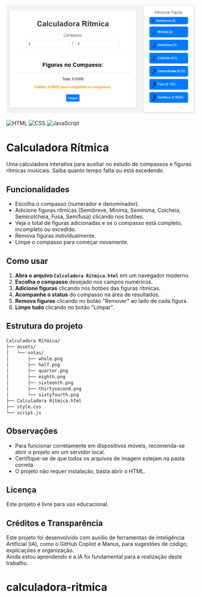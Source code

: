 ![Amostra](assets/prtsc-calculadora.png)

![HTML](https://img.shields.io/badge/HTML5-E34F26?logo=html5&logoColor=white&style=for-the-badge)
![CSS](https://img.shields.io/badge/CSS3-1572B6?logo=css3&logoColor=white&style=for-the-badge)
![JavaScript](https://img.shields.io/badge/JavaScript-F7DF1E?logo=javascript&logoColor=black&style=for-the-badge)
# Calculadora Rítmica

Uma calculadora interativa para auxiliar no estudo de compassos e figuras rítmicas musicais. Saiba quanto tempo falta ou está excedendo.

## Funcionalidades

- Escolha o compasso (numerador e denominador).
- Adicione figuras rítmicas (Semibreve, Mínima, Semínima, Colcheia, Semicolcheia, Fusa, Semifusa) clicando nos botões.
- Veja o total de figuras adicionadas e se o compasso está completo, incompleto ou excedido.
- Remova figuras individualmente.
- Limpe o compasso para começar novamente.

## Como usar

1. **Abra o arquivo `Calculadora Rítmica.html`** em um navegador moderno.
2. **Escolha o compasso** desejado nos campos numéricos.
3. **Adicione figuras** clicando nos botões das figuras rítmicas.
4. **Acompanhe o status** do compasso na área de resultados.
5. **Remova figuras** clicando no botão "Remover" ao lado de cada figura.
6. **Limpe tudo** clicando no botão "Limpar".

## Estrutura do projeto

```
Calculadora Rítmica/
├── assets/
│   └── notas/
│       ├── whole.png
│       ├── half.png
│       ├── quarter.png
│       ├── eighth.png
│       ├── sixteenth.png
│       ├── thirtysecond.png
│       └── sixtyfourth.png
├── Calculadora Rítmica.html
├── style.css
└── script.js
```

## Observações

- Para funcionar corretamente em dispositivos móveis, recomenda-se abrir o projeto em um servidor local.
- Certifique-se de que todos os arquivos de imagem estejam na pasta correta.
- O projeto não requer instalação, basta abrir o HTML.

## Licença

Este projeto é livre para uso educacional.

## Créditos e Transparência

Este projeto foi desenvolvido com auxílio de ferramentas de Inteligência Artificial (IA), como o GitHub Copilot e Manus, para sugestões de código, explicações e organização.  
Ainda estou aprendendo e a IA foi fundamental para a realização deste trabalho.

# calculadora-ritmica
